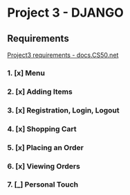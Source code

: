 # Project 3 - DJANGO

## Requirements

[Project3 requirements - docs.CS50.net](https://docs.cs50.net/web/2018/x/projects/3/project3.html)

### 1. [x] Menu

### 2. [x] Adding Items

### 3. [x] Registration, Login, Logout

### 4. [x] Shopping Cart

### 5. [x] Placing an Order

### 6. [x] Viewing Orders

### 7. [_] Personal Touch